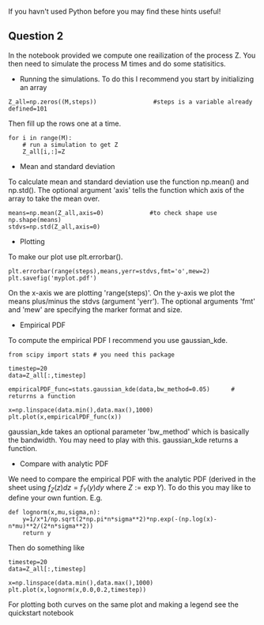 If you havn't used Python before you may find these hints useful!

## Question 2

In the notebook provided we compute one reailization of the process Z. You then need to simulate the process M times and do some statisitics.

- Running the simulations. To do this I recommend you start by initializing an array
```
Z_all=np.zeros((M,steps))                #steps is a variable already defined=101
```
Then fill up the rows one at a time.
```
for i in range(M):
    # run a simulation to get Z
    Z_all[i,:]=Z
```    
- Mean and standard deviation

To calculate mean and standard deviation use the function np.mean() and np.std(). The optional argument 'axis' tells the function which axis of the array to take the mean over.
```
means=np.mean(Z_all,axis=0)             #to check shape use np.shape(means)
stdvs=np.std(Z_all,axis=0)
```
- Plotting

To make our plot use plt.errorbar().
```
plt.errorbar(range(steps),means,yerr=stdvs,fmt='o',mew=2)
plt.savefig('myplot.pdf')
```
On the x-axis we are plotting 'range(steps)'. On the y-axis we plot the means plus/minus the stdvs (argument 'yerr'). The optional arguments 'fmt' and 'mew' are specifying the marker format and size.

- Empirical PDF

To compute the empirical PDF I recommend you use gaussian_kde.
```
from scipy import stats # you need this package

timestep=20
data=Z_all[:,timestep]

empiricalPDF_func=stats.gaussian_kde(data,bw_method=0.05)      # returrns a function

x=np.linspace(data.min(),data.max(),1000)
plt.plot(x,empiricalPDF_func(x))
```
gaussian_kde takes an optional parameter 'bw_method' which is basically the bandwidth. You may need to play with this. gaussian_kde returns a function.

- Compare with analytic PDF

We need to compare the empirical PDF with the analytic PDF (derived in the sheet using $f_Z(z)dz=f_Y(y)dy$ where $Z:=\exp{Y}$). To do this you may like to define your own funtion. E.g.
```
def lognorm(x,mu,sigma,n):
    y=1/x*1/np.sqrt(2*np.pi*n*sigma**2)*np.exp(-(np.log(x)-n*mu)**2/(2*n*sigma**2))
    return y
```
Then do something like
```
timestep=20
data=Z_all[:,timestep]

x=np.linspace(data.min(),data.max(),1000)
plt.plot(x,lognorm(x,0.0,0.2,timestep))
```
For plotting both curves on the same plot and making a legend see the quickstart notebook
